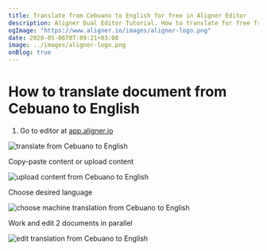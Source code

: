 ```yaml
---
title: Translate from Cebuano to English for free in Aligner Editor
description: Aligner Dual Editor Tutorial. How to translate for free from Cebuano to English. Aligner is multilingual document management platform. 
ogImage: "https://www.aligner.io/images/aligner-logo.png"
date: 2020-05-06T07:09:21+03:00
image: ../images/aligner-logo.png
onBlog: true
---
```


# How to translate document from Cebuano to English

1. Go to editor at [app.aligner.io](https://app.aligner.io "Aligner App web page")

![translate from Cebuano to English](../aligner-blank-editor.png "translate from Cebuano to English")

Copy-paste content or upload content

![upload content from Cebuano to English](../aligner-uploaded-document.png "upload content from Cebuano to English")

Choose desired language

![choose machine translation from Cebuano to English](../aligner-language-dropdown.png "choose machine translation from Cebuano to English")

Work and edit 2 documents in parallel

![edit translation from Cebuano to English](../aligner-double-sitded-editor.png "edit translation from Cebuano to English")

